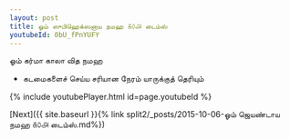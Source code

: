 ```yaml
---
layout: post
title: ஓம் ஸுபிஹெக்ஸனாய நமஹ ௧௦௮ டைம்ஸ்
youtubeId: 0bU_fPnYUFY
---
```

 
 
 ஓம் கர்மா காலா வித நமஹ  
 
 -  கடமைகளைச் செய்ய சரியான நேரம் யாருக்குத் தெரியும் 
 
  
 
  
 
 
 
 
 
 


{% include youtubePlayer.html id=page.youtubeId %}
 
[Next]({{ site.baseurl }}{% link  split2/_posts/2015-10-06-ஓம் ஜெயண்டாய நமஹ ௧௦௮ டைம்ஸ்.md%})
 
